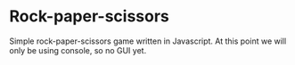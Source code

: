 # Rock-paper-scissors
Simple rock-paper-scissors game written in Javascript.
At this point we will only be using console, so no GUI yet.
